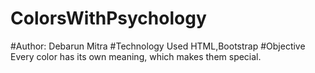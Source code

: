 # ColorsWithPsychology
#Author:
Debarun Mitra
#Technology Used
HTML,Bootstrap
#Objective
Every color has its own meaning, which makes them special.
